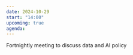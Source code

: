 ```yaml
---
date: 2024-10-29
start: "14:00"
upcoming: true
agenda: 
--- 
```

Fortnightly meeting to discuss data and AI policy